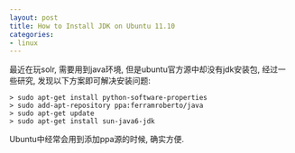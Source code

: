 ```yaml
---
layout: post
title: How to Install JDK on Ubuntu 11.10
categories:
- linux
---
```


最近在玩solr, 需要用到java环境, 但是ubuntu官方源中却没有jdk安装包, 经过一些研究, 发现以下方案即可解决安装问题:

    > sudo apt-get install python-software-properties
    > sudo add-apt-repository ppa:ferramroberto/java
    > sudo apt-get update
    > sudo apt-get install sun-java6-jdk
    
Ubuntu中经常会用到添加ppa源的时候, 确实方便.